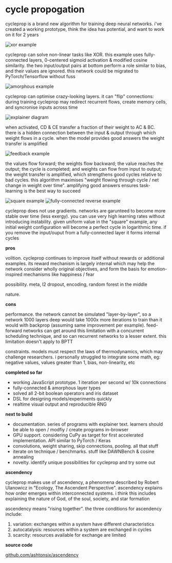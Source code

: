 # cycle propogation

cycleprop is a brand new algorithm for training deep neural networks. i've
created a working prototype, think the idea has potential, and want to work on
it for 2 years

![xor example]()

cycleprop can solve non-linear tasks like XOR. this example uses fully-connected
layers, 0-centered sigmoid activation & modified cosine similarity. the two
input/output pairs at bottom perform a role similar to bias, and their values
are ignored. this network could be migrated to PyTorch/Tensorflow without fuss

![amorphous example]()

cycleprop can optimise crazy-looking layers. it can "flip" connections: during
training cycleprop may redirect recurrent flows, create memory cells, and
syncronise inputs across time

![explainer diagram]()

when activated, CD & CE transfer a fraction of their weight to AC & BC. there is
a hidden connection between the input & output through which weight flows in a
cycle. when the model provides good answers the weight transfer is amplified

![feedback example]()

<!-- the weight (arrow size) travels backward, and the value (color)
travels along the weight network. when the value reaches the output it completes
the cycle, enabling weight to flow from the input to the output via a "hidden"
connection in the cycle

when the model provides good answers (maps values correctly), the weight
transfer is amplified and good cycles become stronger relative to bad cycles -->

the values flow forward; the weights flow backward; the value reaches the
output; the cycle is completed; and weights can flow from input to output; the
weight transfer is amplified, which strengthens good cycles relative to bad
cycles. this algorithm maximises "weight flowing through cycle / net change in
weight over time". amplifying good answers ensures task-learning is the best way
to succeed

![square example]() ![fully-connected reverse example]()

cycleprop does not use gradients. networks are garunteed to become more stable
over time (less exergy). you can use very high learning rates without
introducing instability. given uniform value in the "square" example, any
initial weight configuration will become a perfect cycle in logarithmic time. if
you remove the input/ouput from a fully-connected layer it forms internal cycles

**pros**

volition. cycleprop continues to improve itself without rewards or additional
examples. its reward mechanism is largely internal which may help the network
consider wholly original objectives, and form the basis for emotion-inspired
mechanisms like happiness / fear

possibility. meta, l2 dropout, encoding, random forest in the middle

nature.

**cons**

performance. the network cannot be simulated "layer-by-layer", so a network 1000
layers deep would take 1000x more iterations to train than it would with
backprop (assuming same improvement per example). feed-forward networks can get
around this limitation with a concurrent scheduling technique, and so can
recurrent networks to a lesser extent. this limitation doesn't apply to BPTT

constraints. models must respect the laws of thermodynamics, which may challenge
researchers. i personally struggled to integrate some math, eg: negative values,
values greater than 1, bias, non-linearity, etc

**completed so far**

- working JavaScript prototype. 1 iteration per second w/ 10k connections
- fully-connected & amorphous layer types
- solved all 2-bit boolean operators and iris dataset
- DSL for designing models/experiments quickly
- realtime visual output and reproducible RNG

**next to build**

- documentation. series of programs with explainer text. learners should be able
  to open / modfiy / create programs in-browser
- GPU support. considering CuPy as target for first accelerated implementation.
  API similar to PyTorch / Keras
- convolutions, weight sharing, skip connections, pooling. all that stuff
- iterate on technique / benchmarks. stuff like DAWNBench & cosine annealing
- novelty. identify unique possibilities for cycleprop and try some out

**ascendency**

cycleprop makes use of ascendency, a phenomena described by Robert Ulanowicz in
"Ecology, The Ascendent Perspective". ascendency explains how order emerges
within interconnected systems. i think this includes explaining the nature of
God, of the soul, society, and star formation

ascendency means "rising together". the three conditions for ascendency include:

1.  variation: exchanges within a system have different characteristics
2.  autocatalysis: resources within a system are exchanged in cycles
3.  scarcity: resources available for exchange are limited

**source code**

[github.com/ashtonsix/ascendency](https://github.com/ashtonsix/ascendency)
